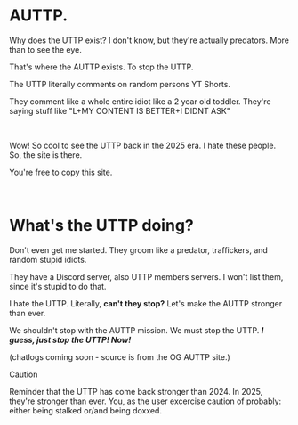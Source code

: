 <h1>AUTTP.</h1>
<p>Why does the UTTP exist? I don't know, but they're actually predators. More than to see the eye.</p>
<p>That's where the AUTTP exists. To stop the UTTP.</p>
<p>The UTTP literally comments on random persons YT Shorts.</p>
<p>They comment like a whole entire idiot like a 2 year old toddler. They're saying stuff like "L+MY CONTENT IS BETTER+I DIDNT ASK"</p>
<br>
<p>Wow! So cool to see the UTTP back in the 2025 era. I hate these people. So, the site is there.</p>
<p>You're free to copy this site.</p>
<br>
<h1>What's the UTTP doing?</h1>
<p>Don't even get me started. They groom like a predator, traffickers, and random stupid idiots.</p>
<p>They have a Discord server, also UTTP members servers. I won't list them, since it's stupid to do that.</p>
<p>I hate the UTTP. Literally, <b>can't they stop?</b> Let's make the AUTTP stronger than ever.</p>
<p>We shouldn't stop with the AUTTP mission. We must stop the UTTP. <i><b>I guess, just stop the UTTP! Now!</b></i></p>
<p>(chatlogs coming soon - source is from the OG AUTTP site.)</p>

> [!CAUTION]
> Reminder that the UTTP has come back stronger than 2024. In 2025, they're stronger than ever. You, as the user excercise caution of probably: either being stalked or/and being doxxed.
